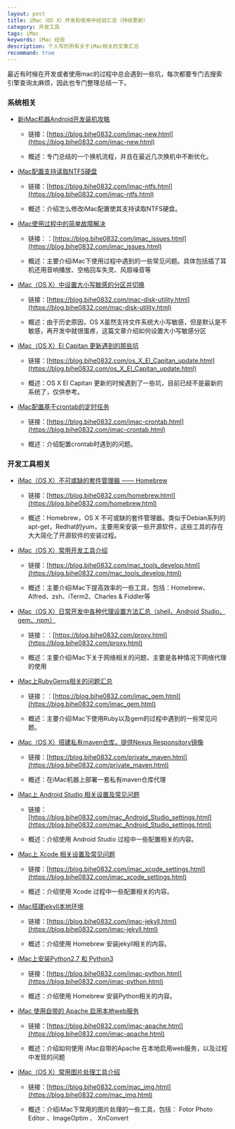 ```yaml
---
layout: post
title: iMac（OS X）开发和使用中经验汇总（持续更新）
category: 开发工具
tags: iMac
keywords: iMac 经验 
description: 个人写的所有关于iMac相关的文章汇总
recommand: true
---
```


最近有时候在开发或者使用mac的过程中总会遇到一些坑，每次都要专门去搜索引擎查询太麻烦，因此也专门整理总结一下。

### 系统相关

- [新iMac机器Android开发装机攻略](https://blog.bihe0832.com/imac-new.html)

	- 链接：[https://blog.bihe0832.com/imac-new.html](https://blog.bihe0832.com/imac-new.html)
		
	- 概述：专门总结的一个换机流程，并且在最近几次换机中不断优化。

- [iMac配置支持读取NTFS硬盘](https://blog.bihe0832.com/imac-ntfs.html)
	
	- 链接：[https://blog.bihe0832.com/imac-ntfs.html](https://blog.bihe0832.com/imac-ntfs.html)
		
	- 概述：介绍怎么修改iMac配置使其支持读取NTFS硬盘。
	
- [iMac使用过程中的简单故障解决](https://blog.bihe0832.com/imac_issues.html)

	- 链接：：[https://blog.bihe0832.com/imac_issues.html](https://blog.bihe0832.com/imac_issues.html)
	
	- 概述：主要介绍iMac下使用过程中遇到的一些常见问题。具体包括插了耳机还用音响播放、空格回车失灵、风扇噪音等

- [iMac（OS X）中设置大小写敏感的分区并切换](https://blog.bihe0832.com/mac-disk-utility.html)

	- 链接：[https://blog.bihe0832.com/mac-disk-utility.html](https://blog.bihe0832.com/mac-disk-utility.html)
	
	- 概述：由于历史原因，OS X虽然支持文件系统大小写敏感，但是默认是不敏感，再开发中就很蛋疼，这篇文章介绍如何设置大小写敏感分区

- [iMac（OS X）El Capitan 更新遇到的那些坑](https://blog.bihe0832.com/os_X_El_Capitan_update.html)
	
	- 链接：[https://blog.bihe0832.com/os_X_El_Capitan_update.html](https://blog.bihe0832.com/os_X_El_Capitan_update.html)
		
	- 概述：OS X El Capitan 更新的时候遇到了一些坑，目前已经不是最新的系统了，仅供参考。

- [iMac配置基于crontab的定时任务](https://blog.bihe0832.com/imac-crontab.html)

	- 链接：[https://blog.bihe0832.com/imac-crontab.html](https://blog.bihe0832.com/imac-crontab.html)
		
	- 概述：介绍配置crontab时遇到的问题。

### 开发工具相关

- [iMac（OS X）不可或缺的套件管理器 —— Homebrew](https://blog.bihe0832.com/homebrew.html)
	
	- 链接：[https://blog.bihe0832.com/homebrew.html](https://blog.bihe0832.com/homebrew.html)
	
	- 概述：Homebrew，OS X 不可或缺的套件管理器。类似于Debian系列的apt-get，Redhat的yum，主要用来安装一些开源软件，这些工具的存在大大简化了开源软件的安装过程。

- [iMac（OS X）常用开发工具介绍](https://blog.bihe0832.com/mac_tools_develop.html)

	- 链接：[https://blog.bihe0832.com/mac_tools_develop.html](https://blog.bihe0832.com/mac_tools_develop.html)
	
	- 概述：主要介绍iMac下提高效率的一些工具，包括：Homebrew、Alfred、zsh、iTerm2、Charles & Fiddler等
	
- [iMac（OS X）日常开发中各种代理设置方法汇总（shell、Android Studio、gem、npm）](https://blog.bihe0832.com/proxy.html)
	
	- 链接：：[https://blog.bihe0832.com/proxy.html](https://blog.bihe0832.com/proxy.html)
	
	- 概述：主要介绍iMac下关于网络相关的问题，主要是各种情况下网络代理的使用

- [iMac上RubyGems相关的问题汇总](https://blog.bihe0832.com/imac_gem.html)

	- 链接：：[https://blog.bihe0832.com/imac_gem.html](https://blog.bihe0832.com/imac_gem.html)
	
	- 概述：主要介绍iMac下使用Ruby以及gem的过程中遇到的一些常见问题。

- [iMac（OS X）搭建私有maven仓库，提供Nexus Responsitory镜像](https://blog.bihe0832.com/private_maven.html)
	
	- 链接：[https://blog.bihe0832.com/private_maven.html](https://blog.bihe0832.com/private_maven.html)
	
	- 概述：在iMac机器上部署一套私有maven仓库代理

- [iMac上 Android Studio 相关设置及常见问题](https://blog.bihe0832.com/mac_Android_Studio_settings.html)
	
	- 链接：[https://blog.bihe0832.com/mac_Android_Studio_settings.html](https://blog.bihe0832.com/mac_Android_Studio_settings.html)
		
	- 概述：介绍使用 Android Studio 过程中一些配置相关的内容。


- [iMac上 Xcode 相关设置及常见问题](https://blog.bihe0832.com/imac_xcode_settings.html)
	
	- 链接：[https://blog.bihe0832.com/imac_xcode_settings.html](https://blog.bihe0832.com/imac_xcode_settings.html)
		
	- 概述：介绍使用 Xcode 过程中一些配置相关的内容。

- [iMac搭建jekyll本地环境](https://blog.bihe0832.com/imac-jekyll.html)
	
	- 链接：[https://blog.bihe0832.com/imac-jekyll.html](https://blog.bihe0832.com/imac-jekyll.html)
		
	- 概述：介绍使用 Homebrew 安装jekyll相关的内容。

- [iMac上安装Python2.7 和 Python3](https://blog.bihe0832.com/imac-python.html)
	
	- 链接：[https://blog.bihe0832.com/imac-python.html](https://blog.bihe0832.com/imac-python.html)
		
	- 概述：介绍使用 Homebrew 安装Python相关的内容。

- [iMac 使用自带的 Apache 启用本地web服务](https://blog.bihe0832.com/imac-apache.html)
	
	- 链接：[https://blog.bihe0832.com/imac-apache.html](https://blog.bihe0832.com/imac-apache.html)
		
	- 概述：介绍如何使用 iMac自带的Apache 在本地启用web服务，以及过程中发现的问题

- [iMac（OS X）常用图片处理工具介绍](https://blog.bihe0832.com/mac_img.html)
	
	- 链接：[https://blog.bihe0832.com/mac_img.html](https://blog.bihe0832.com/mac_img.html)
		
	- 概述：介绍iMac下常用的图片处理的一些工具，包括： Fotor Photo Editor 、ImageOptim 、 XnConvert
